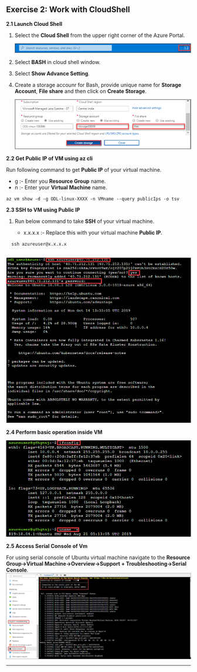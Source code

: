 Exercise 2: Work with CloudShell
----------------------------------

**2.1 Launch Cloud Shell**

1. Select the **Cloud Shell** from the upper right corner of the Azure Portal. 

   <img src="images/azureclisign.png"/><br/>

2. Select **BASH** in cloud shell window.<br/>

3. Select **Show Advance Setting**.<br/>

4. Create a storage accounr for Bash, provide unique name for **Storage Account**, **File share** and then click on **Create Storage**.<br/>

   <img src="images/bashst.png"/><br/>
 
 **2.2 Get Public IP of VM using az cli**
 
 Run following command to get **Public IP** of your virtual machine.
   - g :- Enter you **Resource Group** name.<br/>
   - n :- Enter  your **Virtual Machine** name.<br/>

  
  ```
  az vm show -d -g ODL-linux-XXXX -n VMname --query publicIps -o tsv
  ```
      
**2.3 SSH to VM using Public IP**

1. Run below command to take **SSH** of your virtual machine.

   - x.x.x.x :- Replace this with your virtual machine **Public IP**.

  ```
    ssh azureuser@x.x.x.x
   
  ```
   <img src="images/ssh.png"/><br/>
   
 **2.4 Perform basic operation inside VM**

   <img src="images/task.png"/><br/>
 
**2.5 Access Serial Console of Vm**

For using serial console of Ubuntu virtual machine navigate to the **Resource Group->Virtual Machine->Overview->Support + Troubleshooting->Serial Console**.
    <img src="images/serialconsole.png "/><br/>

   
  
---------------------------------------------------------------
 
